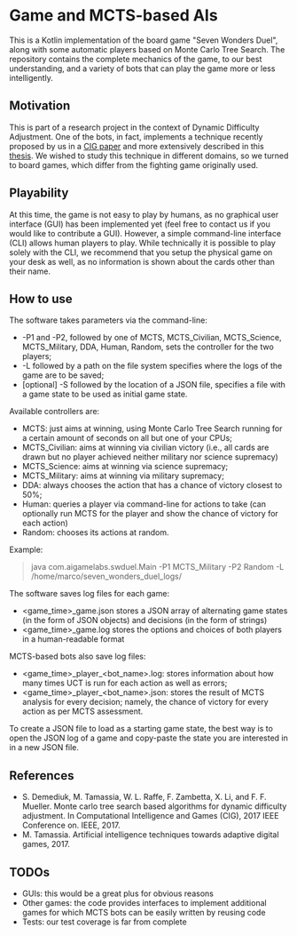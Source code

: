 Game and MCTS-based AIs
===

This is a Kotlin implementation of the board game "Seven Wonders Duel", along with some automatic players based on Monte Carlo Tree Search.
The repository contains the complete mechanics of the game, to our best understanding, and a variety of bots that can play the game more or less intelligently.

Motivation
---
This is part of a research project in the context of Dynamic Difficulty Adjustment. One of the bots, in fact, implements a technique recently proposed by us in a [CIG paper](http://www.cig2017.com/wp-content/uploads/2017/08/paper_73.pdf) and more extensively described in this [thesis](https://researchbank.rmit.edu.au/view/rmit:162286).
We wished to study this technique in different domains, so we turned to board games, which differ from the fighting game originally used.

Playability
---
At this time, the game is not easy to play by humans, as no graphical user interface (GUI) has been implemented yet (feel free to contact us if you would like to contribute a GUI). However, a simple command-line interface (CLI) allows human players to play.
While technically it is possible to play solely with the CLI, we recommend that you setup the physical game on your desk as well, as no information is shown about the cards other than their name.

How to use
---
The software takes parameters via the command-line:
*   -P1 and -P2, followed by one of MCTS, MCTS_Civilian, MCTS_Science, MCTS_Military, DDA, Human, Random, sets the controller for the two players;
*   -L followed by a path on the file system specifies where the logs of the game are to be saved;
*   \[optional\] -S followed by the location of a JSON file, specifies a file with a game state to be used as initial game state.

Available controllers are:
*   MCTS: just aims at winning, using Monte Carlo Tree Search running for a certain amount of seconds on all but one of your CPUs;
*   MCTS_Civilian: aims at winning via civilian victory (i.e., all cards are drawn but no player achieved neither military nor science supremacy)
*   MCTS_Science: aims at winning via science supremacy;
*   MCTS_Military: aims at winning via military supremacy;
*   DDA: always chooses the action that has a chance of victory closest to 50%;
*   Human: queries a player via command-line for actions to take (can optionally run MCTS for the player and show the chance of victory for each action)
*   Random: chooses its actions at random.

Example:
> java com.aigamelabs.swduel.Main -P1 MCTS_Military -P2 Random -L /home/marco/seven_wonders_duel_logs/

The software saves log files for each game:
*   <game_time>_game.json stores a JSON array of alternating game states (in the form of JSON objects) and decisions (in the form of strings)
*   <game_time>_game.log stores the options and choices of both players in a human-readable format

MCTS-based bots also save log files:
*   <game_time>\_player\_<bot_name>.log: stores information about how many times UCT is run for each action as well as errors;
*   <game_time>\_player\_<bot_name>.json: stores the result of MCTS analysis for every decision; namely, the chance of victory for every action as per MCTS assessment.

To create a JSON file to load as a starting game state, the best way is to open the JSON log of a game and copy-paste the state you are interested in in a new JSON file.

References
---
*   S. Demediuk, M. Tamassia, W. L. Raffe, F. Zambetta, X. Li, and F. F. Mueller.
Monte carlo tree search based algorithms for dynamic difficulty adjustment. In
Computational Intelligence and Games (CIG), 2017 IEEE Conference on. IEEE, 2017.
*   M. Tamassia. Artificial intelligence techniques towards adaptive digital games, 2017.


TODOs
---
*   GUIs: this would be a great plus for obvious reasons
*   Other games: the code provides interfaces to implement additional games for which MCTS bots can be easily written by reusing code
*   Tests: our test coverage is far from complete
